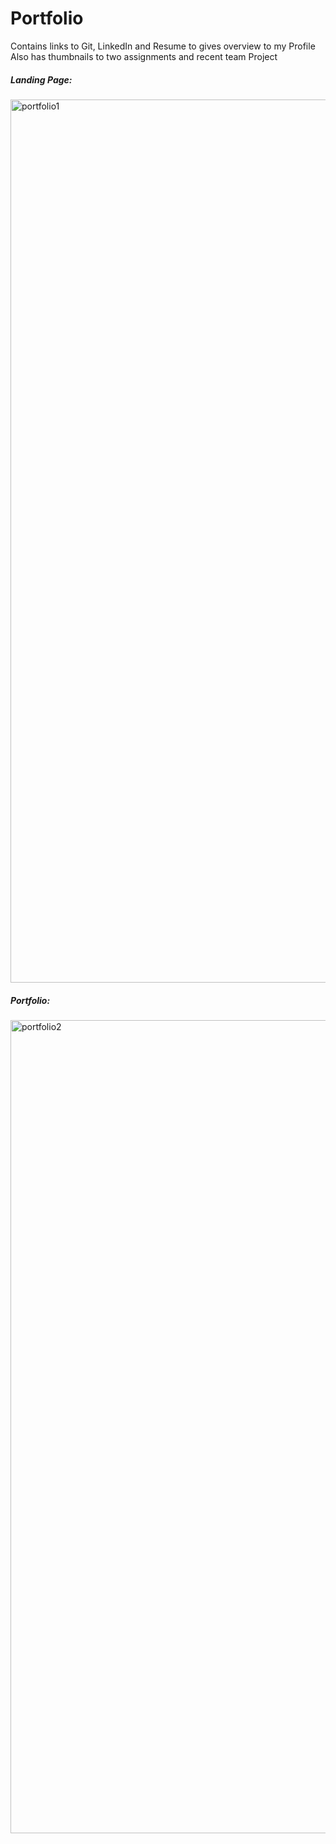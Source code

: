 # Portfolio

Contains links to Git, LinkedIn and Resume to gives overview to my Profile
Also has thumbnails to two assignments and recent team Project

##### Landing Page:
<img width="1413" alt="portfolio1" src="https://user-images.githubusercontent.com/54870343/73300754-8ac68580-41df-11ea-9e50-2d50703e2b42.png">

##### Portfolio:
<img width="1301" alt="portfolio2" src="https://user-images.githubusercontent.com/54870343/73300759-8d28df80-41df-11ea-8b0d-daf083bb16f7.png">



